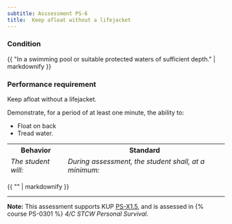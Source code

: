 ```yaml
---
subtitle: Asssessment PS-6
title:  Keep afloat without a lifejacket
---
```




### Condition

{{ "In a swimming pool or suitable protected waters of sufficient depth." | markdownify }}

### Performance requirement 

<table width='100%' class='Guidelines'>
 <thead>
 <tr>
     <th class='thirty'>Behavior</th>
     <th class='seventy'>Standard</th>
 </tr>
 <tr>
     <td><em>The student will:</em></td>
     <td><em>During assessment, the student shall, at a minimum:</em></td>
 </tr>
 </thead>
 <tbody>


<!--rowstart-->

Keep afloat without a lifejacket.

<!--cellbreak-->

Demonstrate, for a period of at least one minute,  the ability to:

*  Float on back
*  Tread water.

<!--rowend-->


 </tbody>
 </table>

{{ "" | markdownify }}


*****

**Note:** This assessment supports KUP [PS-X1.5]({{site.baseurl}}/tables/611.html#PS-X1.5), and is assessed in  {% course  PS-0301 %}  *4/C STCW Personal Survival*. 

